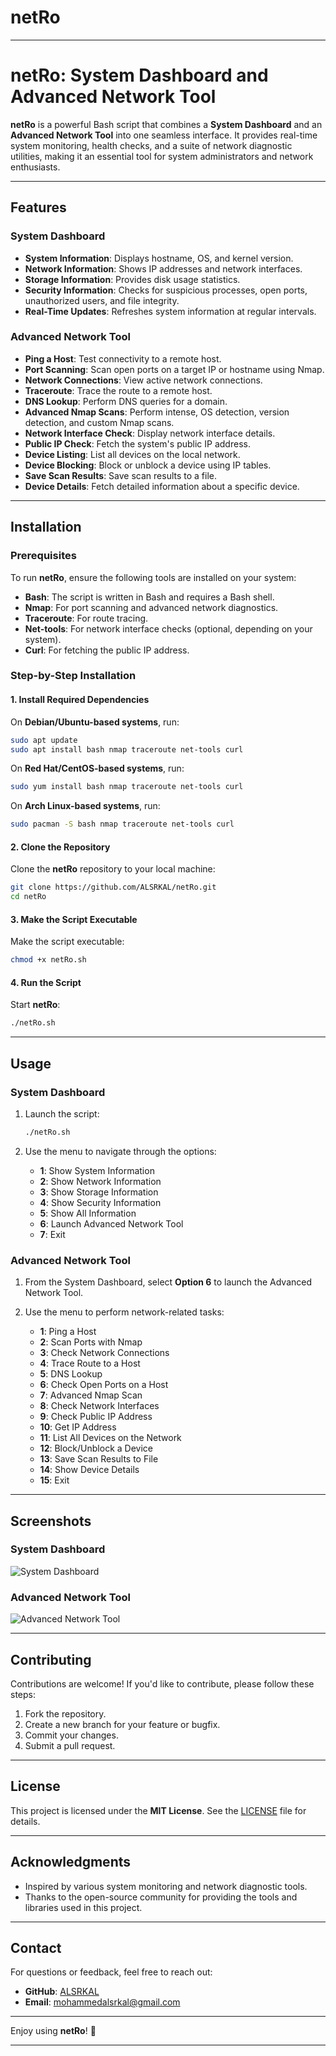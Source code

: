 # netRo



---

# netRo: System Dashboard and Advanced Network Tool

**netRo** is a powerful Bash script that combines a **System Dashboard** and an **Advanced Network Tool** into one seamless interface. It provides real-time system monitoring, health checks, and a suite of network diagnostic utilities, making it an essential tool for system administrators and network enthusiasts.

---

## Features

### System Dashboard
- **System Information**: Displays hostname, OS, and kernel version.
- **Network Information**: Shows IP addresses and network interfaces.
- **Storage Information**: Provides disk usage statistics.
- **Security Information**: Checks for suspicious processes, open ports, unauthorized users, and file integrity.
- **Real-Time Updates**: Refreshes system information at regular intervals.

### Advanced Network Tool
- **Ping a Host**: Test connectivity to a remote host.
- **Port Scanning**: Scan open ports on a target IP or hostname using Nmap.
- **Network Connections**: View active network connections.
- **Traceroute**: Trace the route to a remote host.
- **DNS Lookup**: Perform DNS queries for a domain.
- **Advanced Nmap Scans**: Perform intense, OS detection, version detection, and custom Nmap scans.
- **Network Interface Check**: Display network interface details.
- **Public IP Check**: Fetch the system's public IP address.
- **Device Listing**: List all devices on the local network.
- **Device Blocking**: Block or unblock a device using IP tables.
- **Save Scan Results**: Save scan results to a file.
- **Device Details**: Fetch detailed information about a specific device.

---

## Installation

### Prerequisites
To run **netRo**, ensure the following tools are installed on your system:
- **Bash**: The script is written in Bash and requires a Bash shell.
- **Nmap**: For port scanning and advanced network diagnostics.
- **Traceroute**: For route tracing.
- **Net-tools**: For network interface checks (optional, depending on your system).
- **Curl**: For fetching the public IP address.

### Step-by-Step Installation

#### 1. Install Required Dependencies
On **Debian/Ubuntu-based systems**, run:
```bash
sudo apt update
sudo apt install bash nmap traceroute net-tools curl
```

On **Red Hat/CentOS-based systems**, run:
```bash
sudo yum install bash nmap traceroute net-tools curl
```

On **Arch Linux-based systems**, run:
```bash
sudo pacman -S bash nmap traceroute net-tools curl
```

#### 2. Clone the Repository
Clone the **netRo** repository to your local machine:
```bash
git clone https://github.com/ALSRKAL/netRo.git
cd netRo
```

#### 3. Make the Script Executable
Make the script executable:
```bash
chmod +x netRo.sh
```

#### 4. Run the Script
Start **netRo**:
```bash
./netRo.sh
```

---

## Usage

### System Dashboard
1. Launch the script:
   ```bash
   ./netRo.sh
   ```

2. Use the menu to navigate through the options:
   - **1**: Show System Information
   - **2**: Show Network Information
   - **3**: Show Storage Information
   - **4**: Show Security Information
   - **5**: Show All Information
   - **6**: Launch Advanced Network Tool
   - **7**: Exit

### Advanced Network Tool
1. From the System Dashboard, select **Option 6** to launch the Advanced Network Tool.

2. Use the menu to perform network-related tasks:
   - **1**: Ping a Host
   - **2**: Scan Ports with Nmap
   - **3**: Check Network Connections
   - **4**: Trace Route to a Host
   - **5**: DNS Lookup
   - **6**: Check Open Ports on a Host
   - **7**: Advanced Nmap Scan
   - **8**: Check Network Interfaces
   - **9**: Check Public IP Address
   - **10**: Get IP Address
   - **11**: List All Devices on the Network
   - **12**: Block/Unblock a Device
   - **13**: Save Scan Results to File
   - **14**: Show Device Details
   - **15**: Exit

---

## Screenshots

### System Dashboard
![System Dashboard](1.png)

### Advanced Network Tool
![Advanced Network Tool](2.png)

---

## Contributing

Contributions are welcome! If you'd like to contribute, please follow these steps:
1. Fork the repository.
2. Create a new branch for your feature or bugfix.
3. Commit your changes.
4. Submit a pull request.

---

## License

This project is licensed under the **MIT License**. See the [LICENSE](LICENSE) file for details.

---

## Acknowledgments
- Inspired by various system monitoring and network diagnostic tools.
- Thanks to the open-source community for providing the tools and libraries used in this project.

---

## Contact

For questions or feedback, feel free to reach out:
- **GitHub**: [ALSRKAL](https://github.com/ALSRKAL)
- **Email**: [mohammedalsrkal@gmail.com](mailto:mohammedalsrkal@gmail.com)

---

Enjoy using **netRo**! 🚀

---

